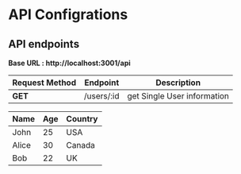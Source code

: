 # API Configrations

## API endpoints

**Base URL : http://localhost:3001/api** 

| Request Method | Endpoint    |  Description |
|----------------|-------------|--------------|
| **GET** | /users/:id | get Single User information |

| Name     | Age | Country |
|----------|-----|---------|
| John     | 25  | USA     |
| Alice    | 30  | Canada  |
| Bob      | 22  | UK      |
